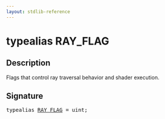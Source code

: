 ```yaml
---
layout: stdlib-reference
---
```


# typealias RAY\_FLAG

## Description

Flags that control ray traversal behavior and shader execution.


## Signature

<pre>
<span class='code_keyword'>typealias</span> <a href=".html" class="code_type">RAY_FLAG</a> = <span class="code_keyword">uint</span>;
</pre>

